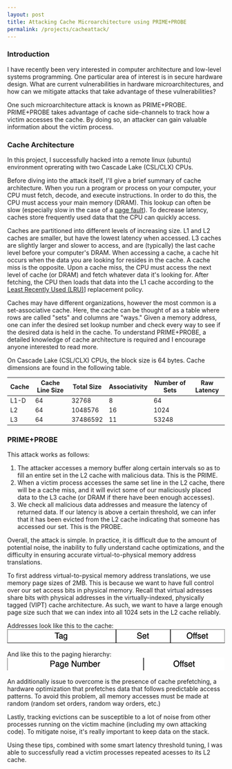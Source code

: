 ```yaml
--- 
layout: post
title: Attacking Cache Microarchitecture using PRIME+PROBE
permalink: /projects/cacheattack/
---
```


### Introduction
I have recently been very interested in computer architecture and low-level systems programming. One particular area of interest is in secure hardware design. What are current vulnerabilities in hardware microarchitectures, and how can we mitigate attacks that take advantage of these vulnerabilities?

One such microarchitecture attack is known as PRIME+PROBE. PRIME+PROBE takes advantage of cache side-channels to track how a victim accesses the cache. By doing so, an attacker can gain valuable information about the victim process. 

### Cache Architecture
In this project, I successfully hacked into a remote linux (ubuntu) environment oprerating with two Cascade Lake (CSL/CLX) CPUs. 

Before diving into the attack itself, I'll give a brief summary of cache architecture. When you run a program or process on your computer, your CPU must fetch, decode, and execute instructions. In order to do this, the CPU must access your main memory (DRAM). This lookup can often be slow (especially slow in the case of a [page fault](https://en.wikipedia.org/wiki/Page_fault)). To decrease latency, caches store frequently used data that the CPU can quickly access. 

Caches are partitioned into different levels of increasing size. L1 and L2 caches are smaller, but have the lowest latency when accessed. L3 caches are slightly larger and slower to access, and are (typically) the last cache level before your computer's DRAM. When accessing a cache, a cache hit occurs when the data you are looking for resides in the cache. A cache miss is the opposite. Upon a cache miss, the CPU must access the next level of cache (or DRAM) and fetch whatever data it's looking for. After fetching, the CPU then loads that data into the L1 cache according to the [Least Recently Used (LRU)](https://en.wikipedia.org/wiki/Cache_replacement_policies)] replacement policy. 

Caches may have different organizations, however the most common is a set-associative cache. Here, the cache can be thought of as a table where rows are called "sets" and columns are "ways." Given a memory address, one can infer the desired set lookup number and check every way to see if the desired data is held in the cache. To understand PRIME+PROBE, a detailed knowledge of cache architecture is required and I encourage anyone interested to read more. 

On Cascade Lake (CSL/CLX) CPUs, the block size is 64 bytes. Cache dimensions are found in the following table.

| Cache | Cache Line Size | Total Size | Associativity | Number of Sets | Raw Latency |
| ----- | --------------- | ---------- | ------------- | -------------- | ----------- |
| L1-D  | 64              |   32768    |      8        |      64        |             |
| L2    | 64              |   1048576  |     16        |     1024       |             |
| L3    | 64              |   37486592 |     11        |     53248      |             |

### PRIME+PROBE
This attack works as follows:
1. The attacker accesses a memory buffer along certain intervals so as to fill an entire set in the L2 cache with malicious data. This is the PRIME.
2. When a victim process accesses the same set line in the L2 cache, there will be a cache miss, and it will evict some of our maliciously placed data to the L3 cache (or DRAM if there have been enough accesses). 
3. We check all malicious data addresses and measure the latency of returned data. If our latency is above a certain threshold, we can infer that it has been evicted from the L2 cache indicating that someone has accessed our set. This is the PROBE. 

Overall, the attack is simple. In practice, it is difficult due to the amount of potential noise, the inability to fully understand cache optimizations, and the difficulty in ensuring accurate virtual-to-physical memory address translations. 

To first address virtual-to-pysical memory address translations, we use memory page sizes of 2MB. This is because we want to have full control over our set access bits in physical memory. Recall that virtual adresses share bits with physical addresses in the virtually-indexed, physically tagged (VIPT) cache architecture. As such, we want to have a large enough page size such that we can index into all 1024 sets in the L2 cache reliably. 

Addresses look like this to the cache:
![cache address](/assets/pics/cacheattack/physicaladdress.png)

And like this to the paging hierarchy:
![paging address](/assets/pics/cacheattack/pageaddress.png)

An additionally issue to overcome is the presence of cache prefetching, a hardware optimization that prefetches data that follows predictable access patterns. To avoid this problem, all memory accesses must be made at random (random set orders, random way orders, etc.) 

Lastly, tracking evictions can be susceptible to a lot of noise from other processes running on the victim machine (including my own attacking code). To mitigate noise, it's really important to keep data on the stack. 

Using these tips, combined with some smart latency threshold tuning, I was able to successfully read a victim processes repeated acesses to its L2 cache. 




